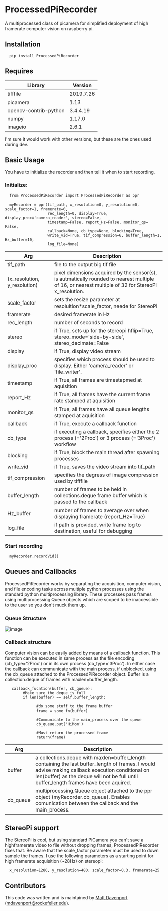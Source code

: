 # ProcessedPiRecorder
A multiprocessed class of picamera for simplified deployment of high framerate computer vision on raspberry pi. 

## Installation

      pip install ProcessedPiRecorder

## Requires

Library | Version
--------|--------
tifffile | 2019.7.26    
picamera | 1.13         
opencv-contrib-python | 3.4.4.19     
numpy | 1.17.0  
imageio | 2.6.1

I'm sure it would work with other versions, but these are the ones used during dev.

## Basic Usage
You have to initialize the recorder and then tell it when to start recording. 

### Initialize:

      from ProcessedPiRecorder import ProcessedPiRecorder as ppr

      myRecorder = ppr(tif_path, x_resolution=0, y_resolution=0, scale_factor=1, framerate=0, 
                       rec_length=0, display=True, display_proc='camera_reader', stereo=False,
                       timestamp=False, report_Hz=False, monitor_qs= False,
                       callback=None, cb_type=None, blocking=True, 
                       write_vid=True, tif_compression=6, buffer_length=1, Hz_buffer=10,
                       log_file=None)
Arg | Description
----|------------
tif_path | file to the output big tif file
(x_resolution, y_resolution) | pixel dimensions acquired by the sensor(s), is autmatically rounded to nearest multiple of 16, or nearest multiple of 32 for StereoPi x_resolution. 
scale_factor | sets the resize parameter at resolultion*scale_factor, neede for StereoPi
framerate | desired framerate in Hz
rec_length | number of seconds to record
stereo | if True, sets up for the stereopi hflip=True, stereo_mode='side-by-side', stereo_decimate=False
display | if True, display video stream 
display_proc | specifies which process should be used to display. Either 'camera_reader' or 'file_writer'. 
timestamp | if True, all frames are timestapmed at aquisition
report_Hz | if True, all frames have the current frame rate stamped at aquisition
monitor_qs | if True, all frames have all queue lengths stamped at aquisition
callback | if True, execute a callback function
cb_type | if executing a callback, specifies either the 2 process (='2Proc') or 3 process (='3Proc') workflow
blocking | if True, block the main thread after spawning processes
write_vid | if True, saves the video stream into tif_path
tif_compression | specifies the degress of image compression used by tifffile
buffer_length | number of frames to be held in collections.deque frame buffer which is passed to the callback 
Hz_buffer | number of frames to average over when displaying framerate (report_Hz=True)
log_file | if path is provided, write frame log to destination, useful for debugging 

### Start recording

      myRecorder.recordVid()
      
## Queues and Callbacks

ProcessedPiRecorder works by separating the acquisition, computer vision, and file encoding tasks across multiple python processes using the standard python multiprocessing library. These processes pass frames using multiprocessing.Queue objects which are scoped to be inaccessible to the user so you don't muck them up. 

### Queue Structure

![image](https://docs.google.com/drawings/d/e/2PACX-1vTXOWzwBbJXiHAlQ2O2yern1L8TyWnSlfooWjhQqmJVHwOtCrFQGigZHY8wW8yBQOjxfdXcpGitcOYS/pub?w=1006&h=828)

### Callback structure
Computer vision can be easily added by means of a callback function. This function can be executed in same process as the file encoding (cb_type='2Proc') or in its own process (cb_type='3Proc'). In either case the callback can communicate with the main process, if unblocked, using the cb_queue attached to the ProcessedPiRecorder object. Buffer is a collection.deque of frames with maxlen=buffer_length.

       callback_fucntion(buffer, cb_queue):
            #Make sure the deque is full
            if len(buffer) == self.buffer_length:
                  
                  #do some stuff to the frame buffer
                  frame = some_fn(buffer)

                  #Communicate to the main_process over the queue
                  cb_queue.put('HiMom')

                  #Must return the processed frame
                  return(frame)
            
            
Arg | Description
----|------------
buffer | a collections.deque with maxlen=buffer_length containing the last buffer_length of frames. I would advise making callback execution conditional on len(buffer) as the deque will not be full until buffer_length frames have been aquired.
cb_queue | multiprocessing.Queue object attached to the ppr object (myRecorder.cb_queue). Enables comunication between the callback and the main_process.

## StereoPi support

The StereoPi is cool, but using standard PiCamera you can't save a highframerate video to file without dropping frames, ProcessedPiRecorder fixes that. Be aware that the scale_factor parameter must be used to down sample the frames. I use the following parameters as a starting point for high framerate acquisition (~28Hz) on stereopi: 

      x_resolution=1280, y_resolution=480, scale_factor=0.3, framerate=25

## Contributors
This code was written and is maintained by [Matt Davenport](https://github.com/mattisabrat) (mdavenport@rockefeller.edu).
